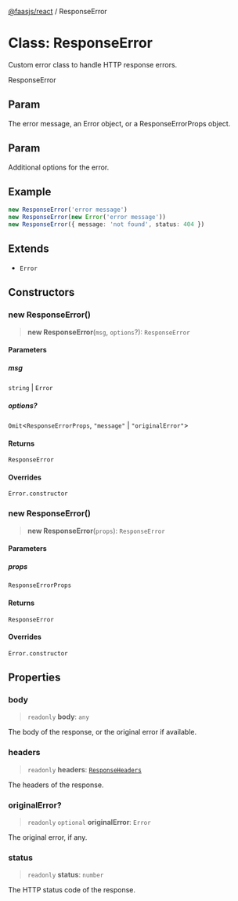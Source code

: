 [@faasjs/react](../README.md) / ResponseError

# Class: ResponseError

Custom error class to handle HTTP response errors.

 ResponseError

## Param

The error message, an Error object, or a ResponseErrorProps object.

## Param

Additional options for the error.

## Example

```ts
new ResponseError('error message')
new ResponseError(new Error('error message'))
new ResponseError({ message: 'not found', status: 404 })
```

## Extends

- `Error`

## Constructors

### new ResponseError()

> **new ResponseError**(`msg`, `options`?): `ResponseError`

#### Parameters

##### msg

`string` | `Error`

##### options?

`Omit`\<`ResponseErrorProps`, `"message"` \| `"originalError"`\>

#### Returns

`ResponseError`

#### Overrides

`Error.constructor`

### new ResponseError()

> **new ResponseError**(`props`): `ResponseError`

#### Parameters

##### props

`ResponseErrorProps`

#### Returns

`ResponseError`

#### Overrides

`Error.constructor`

## Properties

### body

> `readonly` **body**: `any`

The body of the response, or the original error if available.

### headers

> `readonly` **headers**: [`ResponseHeaders`](../type-aliases/ResponseHeaders.md)

The headers of the response.

### originalError?

> `readonly` `optional` **originalError**: `Error`

The original error, if any.

### status

> `readonly` **status**: `number`

The HTTP status code of the response.
